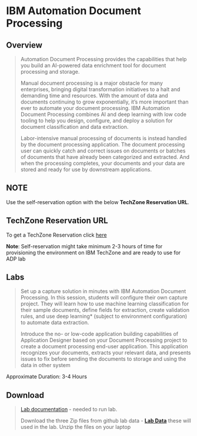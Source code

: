# IBM Automation Document Processing
## Overview
>  Automation Document Processing provides the capabilities that help you build an AI-powered data enrichment tool for document processing and storage.
>
>  Manual document processing is a major obstacle for many enterprises, bringing digital transformation initiatives to a halt and demanding time and resources. With the amount of data and documents continuing to grow exponentially, it’s more important than ever to automate your document processing. IBM Automation Document Processing combines AI and deep learning with low code tooling to help you design, configure, and deploy a solution for document classification and data extraction.
>
>  Labor-intensive manual processing of documents is instead handled by the document processing application. The document processing user can quickly catch and correct issues on documents or batches of documents that have already been categorized and extracted. And when the processing completes, your documents and your data are stored and ready for use by downstream applications.


## **NOTE**
Use the self-reservation option with the below **TechZone Reservation URL**.

## **TechZone Reservation URL**
To get a TechZone Reservation click <a href="https://techzone.ibm.com/collection/ibm-cloud-pak-for-business-automation-and-digital-labor-jam-in-a-box/environments" target="_blank">here</a>



**Note**: Self-reservation might take minimum 2-3 hours of time for provisioning the environment on IBM TechZone and are ready to use for ADP lab

## Labs
> Set up a capture solution in minutes with IBM Automation Document Processing. In this session, students will configure their own capture project. They will learn how to use machine learning classification for their sample documents, define fields for extraction, create validation rules, and use deep learning* (subject to environment configuration) to automate data extraction. 
> 
> Introduce the no- or low-code application building capabilities of Application Designer based on your Document Processing project to create a document processing end-user application. This application recognizes your documents, extracts your relevant data, and presents issues to fix before sending the documents to storage and using the data in other system


Approximate Duration: 3-4 Hours


## Download
> <a href="Lab%20Guide%20-%20Automation%20Document%20Processing%20(ADP).pdf" target="_blank">Lab documentation</a> - needed to run lab.
>  
> Download the three Zip files from github lab data - **<a href="https://github.com/IBM/cp4ba-labs/tree/main/23.0.2/Document%20Processing/Lab%20Data" target="_blank">Lab Data</a>** these will used in the lab.  Unzip the files on your laptop

